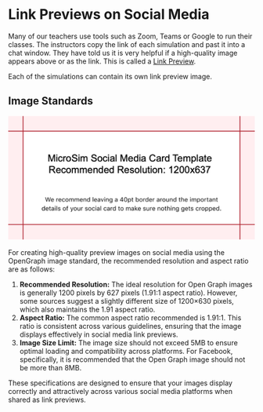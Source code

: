 # Link Previews on Social Media

Many of our teachers use tools such as Zoom, Teams or Google to
run their classes.  The instructors copy the link
of each simulation and past it into a chat window.
They have told us it is very helpful if a high-quality
image appears above or as the link.  This is
called a [Link Preview](../glossary.md#link-preview).

Each of the simulations can contain its own link preview image.

## Image Standards

![Social Card Template](../img/social-card-template.png)

For creating high-quality preview images on 
social media using the OpenGraph image standard, 
the recommended resolution and aspect ratio are as follows:

1. **Recommended Resolution:** The ideal resolution for Open Graph images is generally 1200 pixels by 627 pixels (1.91:1 aspect ratio)​​. However, some sources suggest a slightly different size of 1200×630 pixels, which also maintains the 1.91 aspect ratio​​.
2. **Aspect Ratio:** The common aspect ratio recommended is 1.91:1. This ratio is consistent across various guidelines, ensuring that the image displays effectively in social media link previews​​.
3. **Image Size Limit:** The image size should not exceed 5MB to ensure optimal loading and compatibility across platforms​​. For Facebook, specifically, it is recommended that the Open Graph image should not be more than 8MB​​.

These specifications are designed to ensure that your images
display correctly and attractively across various social media platforms when shared as link previews.




